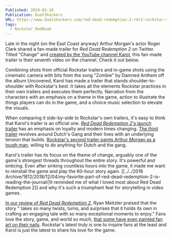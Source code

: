 ```yaml
---
Published: 2019-02-18
Publication: DualShockers
URL: https://www.dualshockers.com/red-dead-redemption-2-rdr2-rockstar-story-trailer/
tags:
  - Rockstar_RedDead
---
```

Late in the night (on the East Coast anyway) Arthur Morgan's actor Roger Clark shared a fan-made trailer for *Red Dead Redemption 2* on Twitter. Titled "Change" and [created by the YouTube channel Karol](https://www.youtube.com/channel/UCmfD6efCGkS9TXrEU9pX7uA/videos), this fan-made trailer is their seventh video on the channel. Check it out below.

Combining shots from official Rockstar trailers and in-game shots using the cinematic camera with bits from the song "Zombie" by Damned Anthem off the album Uncovered, Karol has made a trailer that stands shoulder-to-shoulder with Rockstar's best. It takes all the elements Rockstar practices in their own trailers and executes them perfectly. Narration from the characters with an emphasis on a theme in the game, action to illustrate the things players can do in the game, and a choice music selection to elevate the visuals.

When comparing it side-by-side to Rockstar's own trailers, it's easy to think that Karol's trailer is an official one. [_Red Dead Redemption 2_'s launch trailer](https://www.dualshockers.com/red-dead-redemption-2-launch-trailer/) has an emphasis on loyalty and modern times changing. [The third trailer](https://www.dualshockers.com/red-dead-redemption-2-official-trailer-3/) revolves around Dutch's Gang and their lives with an underlying tension that builds. [Rockstar's second trailer paints Arthur Morgan as a tough man](https://www.dualshockers.com/red-dead-redemption-2-new-trailer-analysis/), willing to do anything for Dutch and the gang.

Karol's trailer has its focus on the theme of change, arguably one of the game's strongest threads throughout the entire story. It's powerful and enticing. Even after sinking countless hours into the game, it made me want to reinstall the game and play the 60-hour story again. [[../../2018 Archive/1812/2018/12/04/my-favorite-part-of-red-dead-redemption-2-is-reading-the-journal/|It reminded me of what I loved most about Red Dead Redemption 2]] and why it's such a triumphant feat for storytelling in video games.

[In our review of _Red Dead Redemption 2_](https://www.dualshockers.com/red-dead-redemption-2-review-ps4-xb1/), Ryan Meitzler praised that the story " takes so many twists, turns, and surprises that it holds its own in crafting an engaging tale with so many exceptional moments to enjoy." Fans love the story, game, and world so much, [that some have even painted fan art on their nails](https://www.dualshockers.com/red-dead-redemption-2-fan-art-nails/). Rockstar's latest truly is one to inspire fans at the least and Karol is just the latest to share his love for the game.